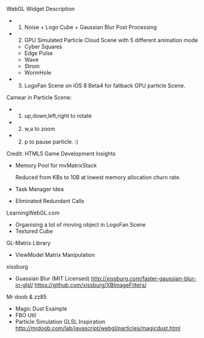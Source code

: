 WebGL Widget Description
- 1. Noise + Logo Cube + Gaussian Blur Post Processing
- 2. GPU Simulated Particle Cloud Scene with 5 different animation mode
	* Cyber Squares
	* Edge Pulse
	* Wave
	* Strom
	* WormHole

- 3. LogoFan Scene on iOS 8 Beta4 for fallback GPU particle Scene.

Camear in Particle Scene:
- 1. up,down,left,right to rotate
- 2. w,a to zoom
- 2. p to pause particle. :)

Credit:
HTML5 Game Development Insights
- Memory Pool for mvMatrixStack

	Reduced from KBs to 10B at lowest memory allocation churn rate.

- Task Manager Idea

- Eliminated Redundant Calls

LearningWebGL.com
- Organising a lot of moving object in LogoFan Scene
- Textured Cube

GL-Matrix Library
- ViewModel Matrix Manipulation

xissburg
- Guassian Blur (MIT Licensed)
http://xissburg.com/faster-gaussian-blur-in-glsl/
https://github.com/xissburg/XBImageFilters/

Mr doob & zz85
- Magic Dust Example
- FBO Util
- Particle Simulation GLSL Inspiration
http://mrdoob.com/lab/javascript/webgl/particles/magicdust.html




